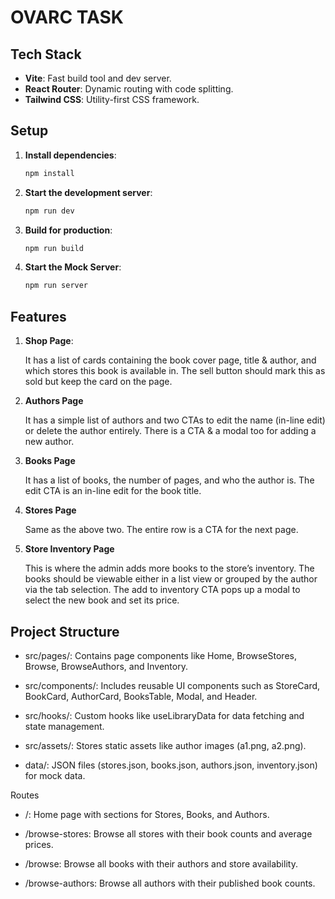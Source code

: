 # OVARC TASK

## Tech Stack
- **Vite**: Fast build tool and dev server.
- **React Router**: Dynamic routing with code splitting.
- **Tailwind CSS**: Utility-first CSS framework.


## Setup
1. **Install dependencies**:
   ```bash
   npm install
   ```
2. **Start the development server**:
   ```bash
   npm run dev
   ```

3. **Build for production**:
   ```bash
   npm run build
   ```  
4. **Start the Mock Server**:
   ```bash
   npm run server
   ```  


## Features
1. **Shop Page**: 
   
   It has a list of cards containing the book cover page, title & author, and which stores this book is available in. The sell button should mark this as sold but keep the card on the page.

2. **Authors Page** 

   It has a simple list of authors and two CTAs to edit the name (in-line edit) or delete the author entirely. There is a CTA & a modal too for adding a new author.

3. **Books Page** 

   It has a list of books, the number of pages, and who the author is. The edit CTA is an in-line edit for the book title.

4. **Stores Page** 

   Same as the above two. The entire row is a CTA for the next page.

5. **Store Inventory Page**

   This is where the admin adds more books to the store’s
inventory. The books should be viewable either in a list view or grouped by the author via the tab selection. The add to inventory CTA pops up a modal to select the new book and set its price.

## Project Structure
- src/pages/: Contains page components like Home, BrowseStores, Browse, BrowseAuthors, and Inventory.

- src/components/: Includes reusable UI components such as StoreCard, BookCard, AuthorCard, BooksTable, Modal, and Header.

- src/hooks/: Custom hooks like useLibraryData for data fetching and state management.

- src/assets/: Stores static assets like author images (a1.png, a2.png).

- data/: JSON files (stores.json, books.json, authors.json, inventory.json) for mock data.

Routes
- /: Home page with sections for Stores, Books, and Authors.

- /browse-stores: Browse all stores with their book counts and average prices.

- /browse: Browse all books with their authors and store availability.

- /browse-authors: Browse all authors with their published book counts.



